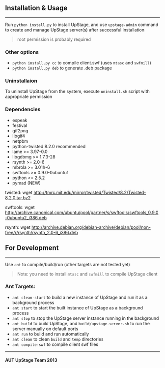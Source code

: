 ## Installation & Usage
________

Run `python install.py` to install UpStage, and use `upstage-admin` command to create and manage UpStage server(s) after successful installation
> root permission is probably required

### Other options

- `python install.py cc` to compile client.swf (uses `mtasc` and `swfmill`)
- `python install.py deb` to generate .deb package

### Uninstallaion

To uninstall UpStage from the system, execute `uninstall.sh` script with appropriate permission

### Dependencies

- espeak
- festival
- gif2png
- libgif4
- netpbm
- python-twisted 8.2.0 recommended
- lame >= 3.97-0.0
- libgdbmg >= 1.7.3-28
- rsynth >= 2.0-6
- mbrola >= 3.01h-6
- swftools >= 0.9.0-0ubuntu1
- python <= 2.5.2
- pymad (NEW)

twisted: wget http://tmrc.mit.edu/mirror/twisted/Twisted/8.2/Twisted-8.2.0.tar.bz2

swftools: wget http://archive.canonical.com/ubuntu/pool/partner/s/swftools/swftools_0.9.0-0ubuntu2_i386.deb

rsynth: wget http://archive.debian.org/debian-archive/debian/pool/non-free/r/rsynth/rsynth_2.0-6_i386.deb


## For Development
________

Use `ant` to compile/build/run (other targets are not tested yet)
> Note: you need to install `mtasc` and `swfmill` to compile UpStage client

### Ant Targets:

- `ant clean-start` to build a new instance of UpStage and run it as a background process
- `ant start` to start the built instance of UpStage as a background process
- `ant stop` to stop the UpStage server instance running in the background
- `ant build` to build UpStage, and `build/upstage-server.sh` to run the server manually on default ports
- `ant run` to  build and run automatically
- `ant clean` to clean `build` and `temp` directories
- `ant compile-swf` to compile client swf files

________
#### AUT UpStage Team 2013
